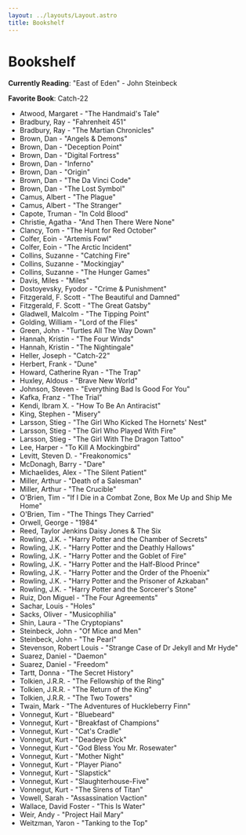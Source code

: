 ```yaml
---
layout: ../layouts/Layout.astro
title: Bookshelf
---
```


# Bookshelf

**Currently Reading**: "East of Eden" - John Steinbeck

**Favorite Book**: Catch-22

- Atwood, Margaret - "The Handmaid's Tale"
- Bradbury, Ray - "Fahrenheit 451"
- Bradbury, Ray - "The Martian Chronicles"
- Brown, Dan - "Angels & Demons"
- Brown, Dan - "Deception Point"
- Brown, Dan - "Digital Fortress"
- Brown, Dan - "Inferno"
- Brown, Dan - "Origin"
- Brown, Dan - "The Da Vinci Code"
- Brown, Dan - "The Lost Symbol"
- Camus, Albert - "The Plague"
- Camus, Albert - "The Stranger"
- Capote, Truman - "In Cold Blood"
- Christie, Agatha - "And Then There Were None"
- Clancy, Tom - "The Hunt for Red October"
- Colfer, Eoin - "Artemis Fowl"
- Colfer, Eoin - "The Arctic Incident"
- Collins, Suzanne - "Catching Fire"
- Collins, Suzanne - "Mockingjay"
- Collins, Suzanne - "The Hunger Games"
- Davis, Miles - "Miles"
- Dostoyevsky, Fyodor - "Crime & Punishment"
- Fitzgerald, F. Scott - "The Beautiful and Damned"
- Fitzgerald, F. Scott - "The Great Gatsby"
- Gladwell, Malcolm - "The Tipping Point"
- Golding, William - "Lord of the Flies"
- Green, John - "Turtles All The Way Down"
- Hannah, Kristin - "The Four Winds"
- Hannah, Kristin - "The Nightingale"
- Heller, Joseph - "Catch-22"
- Herbert, Frank - "Dune"
- Howard, Catherine Ryan - "The Trap"
- Huxley, Aldous - "Brave New World"
- Johnson, Steven - "Everything Bad Is Good For You"
- Kafka, Franz - "The Trial"
- Kendi, Ibram X. - "How To Be An Antiracist"
- King, Stephen - "Misery"
- Larsson, Stieg - "The Girl Who Kicked The Hornets' Nest"
- Larsson, Stieg - "The Girl Who Played With Fire"
- Larsson, Stieg - "The Girl With The Dragon Tattoo"
- Lee, Harper - "To Kill A Mockingbird"
- Levitt, Steven D. - "Freakonomics"
- McDonagh, Barry - "Dare"
- Michaelides, Alex - "The Silent Patient"
- Miller, Arthur - "Death of a Salesman"
- Miller, Arthur - "The Crucible"
- O'Brien, Tim - "If I Die in a Combat Zone, Box Me Up and Ship Me Home"
- O'Brien, Tim - "The Things They Carried"
- Orwell, George - "1984"
- Reed, Taylor Jenkins Daisy Jones & The Six
- Rowling, J.K. - "Harry Potter and the Chamber of Secrets"
- Rowling, J.K. - "Harry Potter and the Deathly Hallows"
- Rowling, J.K. - "Harry Potter and the Goblet of Fire"
- Rowling, J.K. - "Harry Potter and the Half-Blood Prince"
- Rowling, J.K. - "Harry Potter and the Order of the Phoenix"
- Rowling, J.K. - "Harry Potter and the Prisoner of Azkaban"
- Rowling, J.K. - "Harry Potter and the Sorcerer's Stone"
- Ruiz, Don Miguel - "The Four Agreements"
- Sachar, Louis - "Holes"
- Sacks, Oliver - "Musicophilia"
- Shin, Laura - "The Cryptopians"
- Steinbeck, John - "Of Mice and Men"
- Steinbeck, John - "The Pearl"
- Stevenson, Robert Louis - "Strange Case of Dr Jekyll and Mr Hyde"
- Suarez, Daniel - "Daemon"
- Suarez, Daniel - "Freedom"
- Tartt, Donna - "The Secret History"
- Tolkien, J.R.R. - "The Fellowship of the Ring"
- Tolkien, J.R.R. - "The Return of the King"
- Tolkien, J.R.R. - "The Two Towers"
- Twain, Mark - "The Adventures of Huckleberry Finn"
- Vonnegut, Kurt - "Bluebeard"
- Vonnegut, Kurt - "Breakfast of Champions"
- Vonnegut, Kurt - "Cat's Cradle"
- Vonnegut, Kurt - "Deadeye Dick"
- Vonnegut, Kurt - "God Bless You Mr. Rosewater"
- Vonnegut, Kurt - "Mother Night"
- Vonnegut, Kurt - "Player Piano"
- Vonnegut, Kurt - "Slapstick"
- Vonnegut, Kurt - "Slaughterhouse-Five"
- Vonnegut, Kurt - "The Sirens of Titan"
- Vowell, Sarah - "Assassination Vaction"
- Wallace, David Foster - "This Is Water"
- Weir, Andy - "Project Hail Mary"
- Weitzman, Yaron - "Tanking to the Top"
